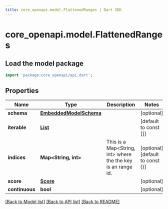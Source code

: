 ```yaml
---
title: core_openapi.model.FlattenedRanges | Dart SDK
---
```


# core_openapi.model.FlattenedRanges

## Load the model package
```dart
import 'package:core_openapi/api.dart';
```

## Properties
Name | Type | Description | Notes
------------ | ------------- | ------------- | -------------
**schema** | [**EmbeddedModelSchema**](EmbeddedModelSchema.md) |  | [optional] 
**iterable** | [**List<ReferencedRange>**](ReferencedRange.md) |  | [default to const []]
**indices** | **Map<String, int>** | This is a Map<String, int> where the the key is an range id. | [optional] [default to const {}]
**score** | [**Score**](Score.md) |  | [optional] 
**continuous** | **bool** |  | [optional] 

[[Back to Model list]](../README.md#documentation-for-models) [[Back to API list]](../README.md#documentation-for-api-endpoints) [[Back to README]](../README.md)


